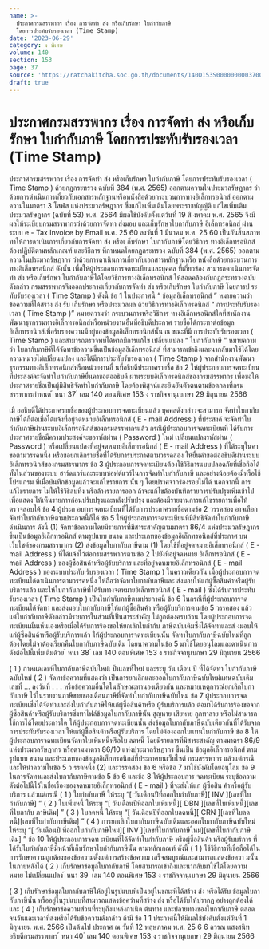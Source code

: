 ```yaml
---
name: >-
  ประกาศกรมสรรพากร เรื่อง การจัดทำ ส่ง หรือเก็บรักษา ใบกำกับภาษี
  โดยการประทับรับรองเวลา (Time Stamp)
date: '2023-06-29'
category: ง พิเศษ
volume: 140
section: 153
page: 37
source: 'https://ratchakitcha.soc.go.th/documents/140D153S0000000003700.pdf'
draft: true
---
```


# ประกาศกรมสรรพากร เรื่อง การจัดทำ ส่ง หรือเก็บรักษา ใบกำกับภาษี โดยการประทับรับรองเวลา (Time Stamp)

ประกาศกรมสรรพากร เรื่อง การจัดทำ ส่ง หรือเก็บรักษา ใบกำกับภาษี โดยการประทับรับรองเวลา ( Time Stamp ) ด้วยกฎกระทรวง ฉบับที่ 384 (พ.ศ. 2565) ออกตามความในประมวลรัษฎากร ว่าด้วยการดำเนินการเกี่ยวกับเอกสารหลักฐานหรือหนังสือด้วยกระบวนการทางอิเล็กทรอนิกส์ ออกตามความในมาตรา 3 โสฬส แห่งประมวลรัษฎากร ซึ่งแก้ไขเพิ่มเติมโดยพระราชบัญญัติ แก้ไขเพิ่มเติมประมวลรัษฎากร (ฉบับที่ 53) พ.ศ. 2564 มีผลใช้บังคับตั้งแต่วันที่ 19 สิ งหาคม พ.ศ. 2565 จึงมีผลให้ระเบียบกรมสรรพากรว่าด้วยการจัดทา ส่งมอบ และเก็บรักษาใบกากับภาษี อิเล็กทรอนิกส์ ผ่านระบบ e - Tax Invoice by Email พ.ศ. 25 60 ลงวันที่ 1 มีนาคม พ.ศ. 25 60 เป็นอันสิ้นสภาพ ทาให้การดาเนินการเกี่ยวกับการจัดทา ส่ง หรือเ ก็บรักษา ใบกากับภาษีโดยวิธีการ ทางอิเล็กทรอนิกส์ ต้องปฏิบัติตามหลักเกณฑ์ และวิธีการ ที่กาหนดโดยกฎกระทรวง ฉบับที่ 384 (พ.ศ. 2565) ออกตามความในประมวลรัษฎากร ว่าด้วยการดาเนินการเกี่ยวกับเอกสารหลักฐานหรือ หนังสือด้วยกระบวนการทางอิเล็กทรอนิกส์ ดังนั้น เพื่อให้ผู้ประกอบการจดทะเบียนและบุคคล ที่เกี่ยวข้อง สามารถดาเนินการจัดทำ ส่ง หรือเก็บรักษา ใบกำกับภาษีได้โดยวิธีการทางอิเล็กทรอนิกส์ ให้สอดคล้องกับกฎกระทรวงฉบับดังกล่าว กรมสรรพากรจึงออกประกาศเกี่ยวกับการจัดทำ ส่ง หรือเก็บรักษา ใบกำกับภาษี โดยการป ระทับรับรองเวลา ( Time Stamp ) ดังนี้ ข้อ 1 ในประกาศนี้ “ ข้อมูลอิเล็กทรอนิกส์ ” หมายความว่า ข้อความที่ได้สร้าง ส่ง รับ เก็บรักษา หรือประมวลผล ด้วยวิธีการทางอิเล็กทรอนิกส์ “ การประทับรับรองเวลา ( Time Stamp )” หมายความว่า กระบวนการหรือวิธีการ ทางอิเล็กทรอนิกส์ใดที่สานักงานพัฒนาธุรกรรมทางอิเล็กทรอนิกส์หรือหน่วยงานอื่นที่อธิบดีประกาศ รายชื่อได้กระทาต่อข้อมูลอิเล็กทรอนิกส์เพื่อรับรองความมีอยู่ของข้อมูลอิเล็กทรอนิกส์นั้น ณ ขณะที่มี การประทับรับรองเวลา ( Time Stamp ) และสามารถตรวจพบได้หากมีการแก้ไข เปลี่ยนแปลง “ ใบกากับภาษี ” หมายความว่า ใบกากับภาษีที่ได้จัดทาข้อความขึ้นเป็นข้อมูลอิเล็กทรอนิกส์ ที่สามารถเข้าถึงและนากลับมาใช้ได้โดยความหมายไม่เปลี่ยนแปลง และได้มีการประทับรับรองเวลา ( Time Stamp ) จากสำนักงานพัฒนาธุรกรรมทางอิเล็กทรอนิกส์หรือหน่วยงานอื่ นที่อธิบดีประกาศรายชื่อ ข้อ 2 ให้ผู้ประกอบการจดทะเบียนที่ประสงค์จะจัดทำใบกำกับภาษียื่นคาขอต่ออธิบดี ผ่านระบบอิเล็กทรอนิกส์ของกรมสรรพากร เพื่อขอให้ประกาศรายชื่อเป็นผู้มีสิทธิจัดทำใบกำกับภาษี โดยต้องพิสูจน์และยืนยันตัวตนตามข้อตกลงที่กรมสรรพากรกำหนด ้ หนา 37 ่ เลม 140 ตอนพิเศษ 153 ง ราชกิจจานุเบกษา 29 มิถุนายน 2566

เมื่ ออธิบดีได้ประกาศรายชื่อของผู้ประกอบการจดทะเบียนแล้ว บุคคลดังกล่าวจะสามารถ จัดทำใบกากับภาษีได้ก็ต่อเมื่อได้แจ้งที่อยู่จดหมายอิเล็กทรอนิกส์ ( E - mail Address ) ที่ประสงค์ จะจัดทำใบกำกับภาษีผ่านระบบอิเล็กทรอนิกส์ของกรมสรรพากรแล้ว กรณีผู้ประกอบการจดทะเบียนที่ ได้รับการประกาศรายชื่อมีความประสงค์จะขอรหัสผ่าน ( Password ) ใหม่ เปลี่ยนแปลงรหัสผ่าน ( Password ) หรือเปลี่ยนแปลงที่อยู่จดหมายอิเล็กทรอนิกส์ ( E - mail Address ) ที่ได้ระบุในคาขอตามวรรคหนึ่ง หรือขอยกเลิกรายชื่อที่ได้รับการประกาศตามวรรคสอง ให้ยื่นคำขอต่ออธิบดีผ่านระบบอิเล็กทรอนิกส์ของกรมสรรพากร ข้อ 3 ผู้ประกอบการจดทะเบียนต้องใช้วิธีการแบบปลอดภัยที่เชื่อถือได้ทั้งในส่วนของระบบ ฮาร์ดแวร์และระบบซอฟต์แวร์ในการจัดทำใบกำกับภาษี และอย่างน้อยต้องมีหรือใช้โปรแกรม ที่เมื่อบันทึกข้อมูลแล้วจะแก้ไขรายการ นั้น ๆ โดยปราศจากร่องรอยไม่ได้ นอกจากนี้ การแก้ไขรายการ ไม่ให้ใช้วิธีลบทิ้ง หรือล้างรายการออก ถ้าจะแก้ไขต้องบันทึกรายการปรับปรุงเพิ่มเข้าไปเพื่อแสดง ให้เห็นรายการก่อนปรับปรุงและหลังปรับปรุง และต้องมีรายงานการแก้ไขรายการเพื่อให้ตรวจสอบได้ ข้อ 4 ผู้ประก อบการจดทะเบียนที่ได้รับการประกาศรายชื่อตามข้อ 2 วรรคสอง อาจเลือก จัดทำใบกำกับภาษีตามประกาศนี้ก็ได้ ข้อ 5 ให้ผู้ประกอบการจดทะเบียนที่มีสิทธิจัดทำใบกำกับภาษีดำเนินการ ดังนี้ (1) จัดทาข้อความโดยมีรายการที่มีสาระสาคัญตามมาตรา 86/4 แห่งประมวลรัษฎากร ขึ้นเป็นข้อมูลอิเล็กทรอนิกส์ ตามรูปแบบ ขนาด และประเภทของข้อมูลอิเล็กทรอนิกส์ที่ประกาศ บนเว็บไซต์ของกรมสรรพากร (2) ส่งข้อมูลใบกากับภาษีตาม (1) โดยใช้ที่อยู่จดหมายอิเล็กทรอนิกส์ ( E - mail Address ) ที่ได้แจ้งไว้ต่อกรมสรรพากรตามข้อ 2 ไปยังที่อยู่จดหมาย อิเล็กทรอนิกส์ ( E - mail Address ) ของผู้ซื้อสินค้าหรือผู้รับบริการ และที่อยู่จดหมายอิเล็กทรอนิกส์ ( E - mail Address ) ของระบบประทับ รับรองเวลา ( Time Stamp ) ในคราวเดียวกัน เมื่อผู้ประกอบการจดทะเบียนได้ดาเนินการตามวรรคหนึ่ง ให้ถือว่าจัดทาใบกากับภาษีและ ส่งมอบให้แก่ผู้ซื้อสินค้าหรือผู้รับบริการแล้ว และให้ใบกากับภาษีที่ได้รับทางจดหมายอิเล็กทรอนิกส์ ( E - mail ) ซึ่งได้รับการประทับรับรองเวลา ( Time Stamp ) เป็นใบกำกับภาษีตามประกาศนี้ ข้อ 6 ในกรณีที่ผู้ประกอบการจดทะเบียนได้จัดทา และส่งมอบใบกากับภาษีให้แก่ผู้ซื้อสินค้า หรือผู้รับบริการตามข้อ 5 วรรคสอง แล้ว แต่ใบกำกับภาษีดังกล่าวมีรายการในส่วนที่เป็นสาระสำคัญ ไม่ถูกต้องครบถ้วน โดยผู้ประกอบการจดทะเบียนนั้นเห็นเองหรือเมื่อได้รับการร้องขอให้ยกเลิกใบกำกับ ภาษีฉบับเดิมซึ่งได้จัดทาและส่ งมอบให้แก่ผู้ซื้อสินค้าหรือผู้รับบริการแล้ว ให้ผู้ประกอบการจดทะเบียนนั้น จัดทาใบกากับภาษีฉบับใหม่ที่ถูกต้องโดยไม่จาต้องเรียกคืนใบกากับภาษีฉบับเดิม โดยนาความในข้อ 5 มาใช้โดยอนุโลมและดาเนินการดังต่อไปนี้เพิ่มเติมด้วย ้ หนา 38 ่ เลม 140 ตอนพิเศษ 153 ง ราชกิจจานุเบกษา 29 มิถุนายน 2566

( 1 ) กาหนดเลขที่ใบกากับภาษีฉบับใหม่เ ป็นเลขที่ใหม่ และระบุ วัน เดือน ปี ที่ได้จัดทา ใบกำกับภาษีฉบับใหม่ ( 2 ) จัดทาข้อความที่แสดงว่า เป็นการยกเลิกและออกใบกากับภาษีฉบับใหม่แทนฉบับเดิม เลขที่ ... ลงวันที่ . . . หรือข้อความอื่นใดในลักษณะทานองเดียวกัน และหมายเหตุการณ์ยกเลิกใบกากับภาษี ไว้ในรายงานภาษีขายของเดือนภาษีที่จัดทำใบกำกับภาษีฉบับใหม่ ข้อ 7 ผู้ประกอบการจดทะเบียนซึ่งได้จัดทำและส่งใบกำกับภาษีให้แก่ผู้ซื้อสินค้าหรือ ผู้รับบริการแล้ว ต่อมาได้รับการร้องขอจากผู้ซื้อสินค้าหรือผู้รับบริการซึ่งทาไฟล์ข้อมูลใบกากับภาษีนั้น สูญหาย เสียหาย ถูกทาลาย หรือไม่สามารถใช้การได้โดยประการใด ให้ผู้ประกอบการจดทะเบียนนั้น ส่งข้อมูลใบกากับภาษีฉบับเดียวกันที่ได้รับจากการประทับรับรองเวลา ให้แก่ผู้ซื้อสินค้าหรือผู้รับบริการ โดยไม่ต้องออกใบแทนใบกำกับภาษี ข้อ 8 ให้ผู้ประกอบการจดทะเบียนจัดทาใบเพิ่มหนี้หรือใบ ลดหนี้ โดยมีรายการที่มีสาระสาคัญ ตามมาตรา 86/9 แห่งประมวลรัษฎากร หรือตามมาตรา 86/10 แห่งประมวลรัษฎากร ขึ้นเป็น ข้อมูลอิเล็กทรอนิกส์ ตามรูปแบบ ขนาด และประเภทของข้อมูลอิเล็กทรอนิกส์ที่ประกาศบนเว็บไซต์ กรมสรรพากร แล้วแต่กรณี และให้นำความในข้อ 5 ว รรคหนึ่ง (2) และวรรคสอง ข้อ 6 หรือข้อ 7 มาใช้บังคับโดยอนุโลม ข้อ 9 ในการจัดทาและส่งใบกากับภาษีตามข้อ 5 ข้อ 6 และข้อ 8 ให้ผู้ประกอบการ จดทะเบียน ระบุข้อความดังต่อไปนี้ไว้ในชื่อเรื่องของจดหมายอิเล็กทรอนิกส์ ( E - mail ) ที่จะส่งให้แก่ ผู้ซื้อสิน ค้าหรือผู้รับบริการ แล้วแต่กรณี ( 1 ) ใบกำกับภาษี ให้ระบุ “[ วันเดือนปีที่ออกใบกำกับภาษี][ INV ][เลขที่ใบกำกับภาษี] ” ( 2 ) ใบเพิ่มหนี้ ให้ระบุ “[ วันเดือนปีที่ออกใบเพิ่มหนี้][ DBN ][เลขที่ใบเพิ่มหนี้][เลขที่ใบกากับ ภาษีเดิม] ” ( 3 ) ใบลดหนี้ ให้ระบุ “[ วันเดือนปีที่ออกใบลดหนี้][ CRN ][เลขที่ใบลดหนี้][เลขที่ใบกำกับภาษีเดิม] ” ( 4 ) การยกเลิกใบกากับภาษีฉบับเดิมและออกใบกากับภาษีฉบับใหม่ ให้ระบุ “[ วันเดือนปี ที่ออกใบกำกับภาษีใหม่][ INV ][เลขที่ใบกำกับภาษีใหม่][เลขที่ใบกำกับภาษีเดิม] ” ข้อ 10 ให้ผู้ประกอบการจดท ะเบียนที่ได้จัดทำใบกำกับภาษี หรือผู้ซื้อสินค้า หรือผู้รับบริการ ที่ได้รับใบกำกับภาษีมีหน้าที่เก็บรักษาใบกำกับภาษีนั้น ตามหลักเกณฑ์ ดังนี้ ( 1 ) ใช้วิธีการที่เชื่อถือได้ในการรักษาความถูกต้องของข้อความตั้งแต่การสร้างข้อความ เสร็จสมบูรณ์และสามารถแสดงข้อควา มนั้นในภายหลังได้ ( 2 ) เก็บรักษาข้อมูลใบกากับภาษี โดยสามารถเข้าถึงและนากลับมาใช้ได้โดยความหมาย ไม่เปลี่ยนแปลง ้ หนา 39 ่ เลม 140 ตอนพิเศษ 153 ง ราชกิจจานุเบกษา 29 มิถุนายน 2566

( 3 ) เก็บรักษาข้อมูลใบกากับภาษีให้อยู่ในรูปแบบที่เป็นอยู่ในขณะที่ได้สร้าง ส่ง หรือได้รับ ข้อมูลใบกากับภาษีนั้น หรืออยู่ในรูปแบบที่สามารถแสดงข้อควำมที่สร้าง ส่ง หรือได้รับให้ปรากฏ อย่างถูกต้องได้ และ ( 4 ) เก็บรักษาข้อความส่วนที่ระบุถึงแหล่งกาเนิด ต้นทาง และปลายทางของใบกากับภาษี ตลอดจนวันและเวลาที่ส่งหรือได้รับข้อความดังกล่าว ถ้ามี ข้อ 1 1 ประกาศนี้ให้มีผลใช้บังคับตั้งแต่วันที่ 1 มิถุนายน พ.ศ. 2566 เป็นต้นไป ประกาศ ณ วันที่ 12 พฤษภาคม พ.ศ. 25 6 6 ลวรณ แสงสนิท อธิบดีกรมสรรพากร ้ หนา 40 ่ เลม 140 ตอนพิเศษ 153 ง ราชกิจจานุเบกษา 29 มิถุนายน 2566
